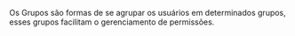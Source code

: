 Os Grupos são formas de se agrupar os usuários em determinados grupos, esses grupos facilitam o gerenciamento de permissões.
